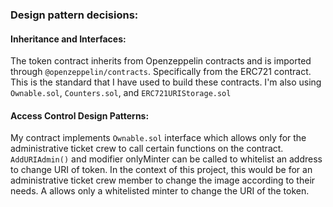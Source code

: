### Design pattern decisions: 

#### Inheritance and Interfaces: 
The token contract inherits from Openzeppelin contracts and is imported through `@openzeppelin/contracts`. Specifically from the ERC721 contract. This is the standard that I have used to build these contracts. I'm also using `Ownable.sol`, `Counters.sol`, and `ERC721URIStorage.sol`
  

#### Access Control Design Patterns:
My contract implements `Ownable.sol` interface which allows only for the administrative ticket crew to call certain functions on the contract. `AddURIAdmin()` and modifier onlyMinter can be called to whitelist an address to change URI of token. In the context of this project, this would be for an administrative ticket crew member to change the image according to their needs. 
A  allows only a whitelisted minter to change the URI of the token.

